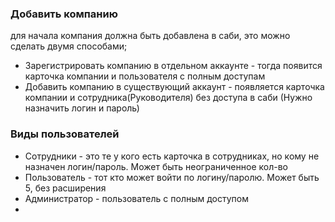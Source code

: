 ### Добавить компанию
для начала компания должна быть добавлена в саби, это можно сделать двумя способами;
- Зарегистрировать компанию в отдельном аккаунте - тогда появится карточка компании  и пользователя с полным доступам
- Добавить компанию в существующий аккаунт - появляется карточка компании и сотрудника(Руководителя) без доступа в саби (Нужно назначить логин и пароль)

### Виды пользователей
- Сотрудники - это те у кого есть карточка в сотрудниках, но кому не назначен логин/пароль. Может быть неограниченное кол-во
- Пользователь - тот кто может войти по логину/паролю. Может быть 5, без расширения
- Администратор - пользователь с полным доступом
- 